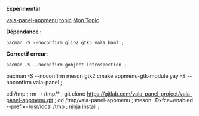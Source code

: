 **Expérimental**




[vala-panel-appmenu](https://github.com/rilian-la-te/vala-panel-appmenu#dependency-packages)
[topic](https://www.reddit.com/r/xfce/comments/pyzbrn/how_to_actually_enable_global_menu_in_xfce/)
[Mon Topic](https://forums.archlinux.fr/viewtopic.php?f=1&t=22413&p=177221#p177221)


**Dépendance :**
```
pacman -S --noconfirm glib2 gtk3 vala bamf ;
```

**Correctif erreur:**
```
pacman -S --noconfirm gobject-introspection ;
```




pacman -S --noconfirm meson  gtk2 cmake appmenu-gtk-module
yay -S --noconfirm vala-panel ;

cd /tmp ;
rm -r /tmp/* ;
git clone https://gitlab.com/vala-panel-project/vala-panel-appmenu.git ;
cd /tmp/vala-panel-appmenu ;
meson -Dxfce=enabled --prefix=/usr/local /tmp ;
ninja install ;
```

